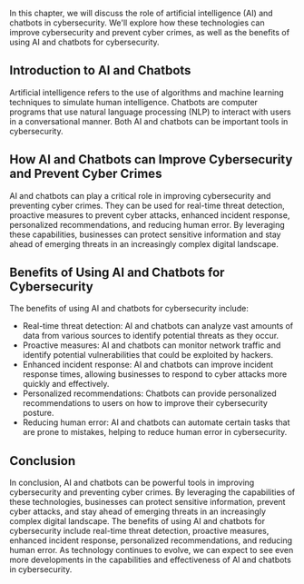 
In this chapter, we will discuss the role of artificial intelligence (AI) and chatbots in cybersecurity. We'll explore how these technologies can improve cybersecurity and prevent cyber crimes, as well as the benefits of using AI and chatbots for cybersecurity.

Introduction to AI and Chatbots
-------------------------------

Artificial intelligence refers to the use of algorithms and machine learning techniques to simulate human intelligence. Chatbots are computer programs that use natural language processing (NLP) to interact with users in a conversational manner. Both AI and chatbots can be important tools in cybersecurity.

How AI and Chatbots can Improve Cybersecurity and Prevent Cyber Crimes
----------------------------------------------------------------------

AI and chatbots can play a critical role in improving cybersecurity and preventing cyber crimes. They can be used for real-time threat detection, proactive measures to prevent cyber attacks, enhanced incident response, personalized recommendations, and reducing human error. By leveraging these capabilities, businesses can protect sensitive information and stay ahead of emerging threats in an increasingly complex digital landscape.

Benefits of Using AI and Chatbots for Cybersecurity
---------------------------------------------------

The benefits of using AI and chatbots for cybersecurity include:

* Real-time threat detection: AI and chatbots can analyze vast amounts of data from various sources to identify potential threats as they occur.
* Proactive measures: AI and chatbots can monitor network traffic and identify potential vulnerabilities that could be exploited by hackers.
* Enhanced incident response: AI and chatbots can improve incident response times, allowing businesses to respond to cyber attacks more quickly and effectively.
* Personalized recommendations: Chatbots can provide personalized recommendations to users on how to improve their cybersecurity posture.
* Reducing human error: AI and chatbots can automate certain tasks that are prone to mistakes, helping to reduce human error in cybersecurity.

Conclusion
----------

In conclusion, AI and chatbots can be powerful tools in improving cybersecurity and preventing cyber crimes. By leveraging the capabilities of these technologies, businesses can protect sensitive information, prevent cyber attacks, and stay ahead of emerging threats in an increasingly complex digital landscape. The benefits of using AI and chatbots for cybersecurity include real-time threat detection, proactive measures, enhanced incident response, personalized recommendations, and reducing human error. As technology continues to evolve, we can expect to see even more developments in the capabilities and effectiveness of AI and chatbots in cybersecurity.
